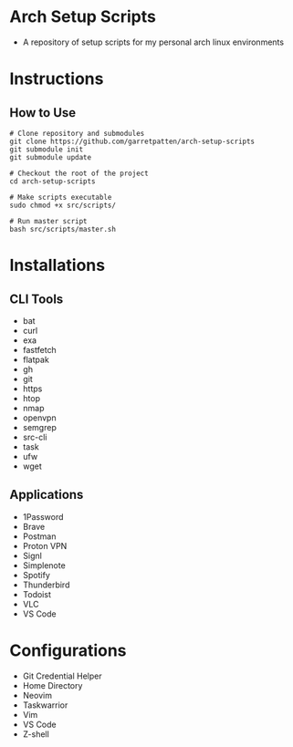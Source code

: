 # Arch Setup Scripts
- A repository of setup scripts for my personal arch linux environments

# Instructions

## How to Use
```
# Clone repository and submodules
git clone https://github.com/garretpatten/arch-setup-scripts
git submodule init
git submodule update

# Checkout the root of the project
cd arch-setup-scripts

# Make scripts executable
sudo chmod +x src/scripts/

# Run master script
bash src/scripts/master.sh
```

# Installations

## CLI Tools
- bat
- curl
- exa
- fastfetch
- flatpak
- gh
- git
- https
- htop
- nmap
- openvpn
- semgrep
- src-cli
- task
- ufw
- wget

## Applications
- 1Password
- Brave
- Postman
- Proton VPN
- Signl
- Simplenote
- Spotify
- Thunderbird
- Todoist
- VLC
- VS Code

# Configurations
- Git Credential Helper
- Home Directory
- Neovim
- Taskwarrior
- Vim
- VS Code
- Z-shell
